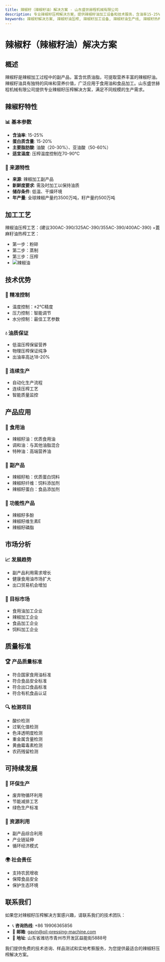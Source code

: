 ```yaml
---
title: 辣椒籽（辣椒籽油）解决方案 - 山东盛世赫程机械有限公司
description: 专业辣椒籽压榨解决方案，提供辣椒籽油加工设备和技术服务，含油率15-25%，富含亚油酸，采用热榨工艺保证出油率，满足健康食用油和功能性食品需求。
keywords: 辣椒籽解决方案, 辣椒籽油压榨, 辣椒籽加工设备, 辣椒籽油生产线, 辣椒籽热榨工艺, 辣椒籽压榨机, 辣椒籽油提取, 辣椒籽油料加工, 辣椒籽油压榨设备, 辣椒籽油生产设备
---
```


# 辣椒籽（辣椒籽油）解决方案

## 概述

辣椒籽是辣椒加工过程中的副产品，富含优质油脂，可提取营养丰富的辣椒籽油。辣椒籽油具有独特的风味和营养价值，广泛应用于食用油和食品加工。山东盛世赫程机械有限公司提供专业辣椒籽压榨解决方案，满足不同规模的生产需求。

## 辣椒籽特性

### 📊 基本参数
- **含油率**: 15-25%
- **蛋白质含量**: 15-20%
- **主要脂肪酸**: 油酸（20-30%）、亚油酸（50-60%）
- **适宜温度**: 压榨温度控制在70-90℃

### 🌱 来源特性
- **来源**: 辣椒加工副产品
- **新鲜度要求**: 需及时加工以保持油质
- **储存条件**: 低温、干燥环境
- **年产量**: 全球辣椒产量约3500万吨，籽产量约500万吨

## 加工工艺
辣椒油压榨工艺：(建议300AC-390/325AC-390/355AC-390/400AC-390)
 +蓖麻籽油热榨工艺：
 + 第一步：粉碎
 + 第二步：蒸制
 + 第三步：压榨
 + ![辣椒油](/images/辣椒籽热榨工艺_Hot%20pressing%20process%20of%20chili%20seeds.png)


## 技术优势

### 🎯 精准控制
- 温度控制：±2℃精度
- 压力控制：智能调节
- 水分控制：最佳工艺参数

### 💧 油质保证
- 低温压榨保留营养
- 物理压榨保证纯净
- 出油率高达18-20%

### 🔄 连续生产
- 自动化生产流程
- 连续压榨工艺
- 智能质量监控

## 产品应用

### 🍳 食用油
- 辣椒籽油：优质食用油
- 调和油：与其他油脂混合
- 特种油：高端营养油

### 🥛 副产品
- 辣椒籽粕：优质蛋白饲料
- 辣椒籽纤维：饲料添加剂
- 辣椒籽蛋白：食品添加剂

### 💊 功能性产品
- 辣椒籽多酚
- 辣椒籽维生素E
- 辣椒籽磷脂

## 市场分析

### 📈 发展趋势
- 副产品利用需求增长
- 健康食用油市场扩大
- 出口贸易机会增加

### 🎯 目标市场
- 食用油加工企业
- 辣椒加工企业
- 食品加工企业
- 饲料加工企业



## 质量标准

### 🏆 产品质量标准
- 符合国家食用油标准
- 符合食品安全标准
- 符合出口食品标准
- 符合有机食品认证

### 🔍 检测项目
- 酸价检测
- 过氧化值检测
- 色泽透明度检测
- 重金属含量检测
- 黄曲霉毒素检测
- 农药残留检测

## 可持续发展

### 🌱 环保生产
- 废弃物循环利用
- 节能减排工艺
- 绿色生产标准

### 🔄 资源利用
- 副产品综合利用
- 产业链延伸
- 循环经济模式

### 🌍 社会责任
- 支持农民增收
- 保障食品安全
- 保护生态环境

## 联系我们

如果您对辣椒籽压榨解决方案感兴趣，请联系我们的技术团队：

- 📞 **咨询热线**: +86 19906365856
- 📧 **邮箱**: gavin@oil-pressing-machine.com
- 📍 **地址**: 山东省潍坊市青州市开发区益能街5888号

我们提供免费的技术咨询、样品测试和实地考察服务，为您提供最适合的辣椒籽压榨解决方案。